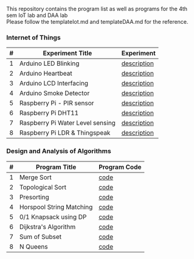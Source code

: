 This repository contains the program list as well as programs for the 4th sem IoT lab and DAA lab
<br>
Please follow the templateIot.md and templateDAA.md for the reference. 


### Internet of Things

| # | Experiment Title | Experiment |
|---| ----- | -------- |
|1|Arduino LED Blinking|[description](./IoT/LEDblinking.md)|
|2|Arduino Heartbeat|[description](./IoT/HeartBeatSensor.md)|
|3|Arduino LCD Interfacing|[description](./IoT/LCD.md)|
|4|Arduino Smoke Detector|[description](./IoT/GasSensor.md)|
|5|Raspberry Pi - PIR sensor|[description](./IoT/PIR.md)|
|6|Raspberry Pi DHT11 |[description](./IoT/DHT11.md)|
|7|Raspberry Pi Water Level sensing|[description](./IoT/WaterLevel.md)|
|8|Raspberry Pi LDR & Thingspeak|[description](./IoT/LDRwithRaspberryPi.md)|



### Design and Analysis of Algorithms

| # | Program Title | Program Code |
|---| ----- | -------- |
|1|Merge Sort|[code](./DAA/mergeSort.md)|
|2|Topological Sort|[code](./DAA/TopoSort.md)|
|3|Presorting|[code](./DAA/PreSort.md)|
|4|Horspool String Matching|[code](./DAA/HorspoolAlgo.md)|
|5|0/1 Knapsack using DP|[code](./DAA/KnapSack.md)|
|6|Dijkstra's Algorithm|[code](./DAA/Djikstra.md)|
|7|Sum of Subset|[code](./DAA/SubSetProblem.md)|
|8|N Queens|[code](./DAA/NQueens.md)|

